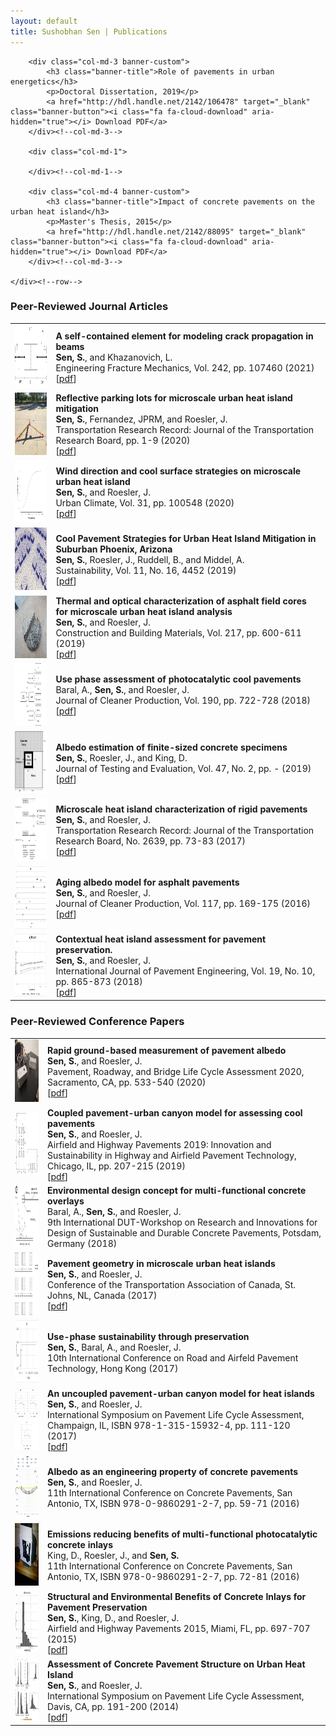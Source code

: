 ```yaml
---
layout: default
title: Sushobhan Sen | Publications
---
```


<div class="container">
	<div class="row">
	
		<div class="col-md-3 banner-custom">
			<h3 class="banner-title">Role of pavements in urban energetics</h3>
			<p>Doctoral Dissertation, 2019</p>
			<a href="http://hdl.handle.net/2142/106478" target="_blank" class="banner-button"><i class="fa fa-cloud-download" aria-hidden="true"></i> Download PDF</a>
		</div><!--col-md-3-->
		
		<div class="col-md-1">
			
		</div><!--col-md-1-->
		
		<div class="col-md-4 banner-custom">
			<h3 class="banner-title">Impact of concrete pavements on the urban heat island</h3>
			<p>Master's Thesis, 2015</p>
			<a href="http://hdl.handle.net/2142/88095" target="_blank" class="banner-button"><i class="fa fa-cloud-download" aria-hidden="true"></i> Download PDF</a>
		</div><!--col-md-3-->

	</div><!--row-->
</div><!--container-->

### Peer-Reviewed Journal Articles

<table class="table table-striped table-hover">
	<tr>
		<td class="col-md-2"><img src="./images/self-contained.jpg" alt="view-factors" height="100px" width="100px"></td>
		<td><b>A self-contained element for modeling crack propagation in beams</b> <br> <b>Sen, S.</b>, and Khazanovich, L. <br> Engineering Fracture Mechanics, Vol. 242, pp. 107460 (2021) <br> [<a href="https://www.sciencedirect.com/science/article/pii/S0013794420310274" target="_blank">pdf</a>]</td>
	</tr>
	<tr>
		<td class="col-md-2"><img src="./images/parking-lots.jpg" alt="view-factors" height="100px" width="100px"></td>
		<td><b>Reflective parking lots for microscale urban heat island mitigation</b> <br> <b>Sen, S.</b>, Fernandez, JPRM, and Roesler, J. <br> Transportation Research Record: Journal of the Transportation Research Board, pp. 1-9 (2020) <br> [<a href="https://journals.sagepub.com/doi/10.1177/0361198120919401" target="_blank">pdf</a>]</td>
	</tr>
	<tr>
		<td class="col-md-2"><img src="./images/wind-study.jpg" alt="view-factors" height="100px" width="100px"></td>
		<td><b>Wind direction and cool surface strategies on microscale urban heat island</b> <br> <b>Sen, S.</b>, and Roesler, J. <br> Urban Climate, Vol. 31, pp. 100548 (2020) <br> [<a href="https://www.sciencedirect.com/science/article/pii/S221209551930149X" target="_blank">pdf</a>]</td>
	</tr>
	<tr>
		<td class="col-md-2"><img src="./images/power-ranch.jpg" alt="view-factors" height="100px" width="100px"></td>
		<td><b>Cool Pavement Strategies for Urban Heat Island Mitigation in Suburban Phoenix, Arizona</b> <br> <b>Sen, S.</b>, Roesler, J., Ruddell, B., and Middel, A. <br> Sustainability, Vol. 11, No. 16, 4452 (2019) <br> [<a href="https://www.mdpi.com/2071-1050/11/16/4452" target="_blank">pdf</a>]</td>
	</tr>
	<tr>
		<td class="col-md-2"><img src="./images/asphalt-cores.jpg" alt="view-factors" height="100px" width="100px"></td>
		<td><b>Thermal and optical characterization of asphalt field cores for microscale urban heat island analysis</b> <br> <b>Sen, S.</b>, and Roesler, J. <br> Construction and Building Materials, Vol. 217, pp. 600-611 (2019) <br> [<a href="https://www.sciencedirect.com/science/article/pii/S0950061819312619" target="_blank">pdf</a>]</td>
	</tr>
	<tr>
		<td class="col-md-2"><img src="./images/photocatalytic-cool-pavements.jpg" alt="view-factors" height="100px" width="100px"></td>
		<td><b>Use phase assessment of photocatalytic cool pavements</b> <br> Baral, A., <b>Sen, S.</b>, and Roesler, J. <br> Journal of Cleaner Production, Vol. 190, pp. 722-728 (2018) <br> [<a href="https://www.sciencedirect.com/science/article/pii/S095965261831182X" target="_blank">pdf</a>]</td>
	</tr>
	<tr>
		<td class="col-md-2"><img src="./images/view-factors.jpg" alt="view-factors" height="100px" width="100px"></td>
		<td><b>Albedo estimation of finite-sized concrete specimens</b> <br> <b>Sen, S.</b>, Roesler, J., and King, D. <br> Journal of Testing and Evaluation, Vol. 47, No. 2, pp. - (2019) <br> [<a href="https://compass.astm.org/DIGITAL_LIBRARY/JOURNALS/TESTEVAL/PAGES/JTE20170059.htm" target="_blank">pdf</a>]</td>
	</tr>
	<tr>
		<td class="col-md-2"><img src="./images/microscale-uhi.jpg" alt="microscale-uhi" height="100px" width="100px"></td>
		<td><b>Microscale heat island characterization of rigid pavements</b> <br> <b>Sen, S.</b>, and Roesler, J. <br> Transportation Research Record: Journal of the Transportation Research Board, No. 2639, pp. 73-83 (2017) <br> [<a href="http://trrjournalonline.trb.org/doi/10.3141/2639-10" target="_blank">pdf</a>]</td> 
	</tr>
	<tr>
		<td class="col-md-2"><img src="./images/aging-albedo.jpg" alt="aging-albedo" height="100px" width="100px"></td>
		<td><b>Aging albedo model for asphalt pavements</b> <br> <b>Sen, S.</b>, and Roesler, J. <br> Journal of Cleaner Production, Vol. 117, pp. 169-175 (2016) <br> [<a href="http://www.sciencedirect.com/science/article/pii/S0959652616000378" target="_blank">pdf</a>]</td> 
	</tr>
	<tr>
		<td class="col-md-2"><img src="./images/context-uhi.jpg" alt="context-uhi" height="100px" width="100px"></td>
		<td><b>Contextual heat island assessment for pavement preservation.</b> <br> <b>Sen, S.</b>, and Roesler, J. <br> International Journal of Pavement Engineering, Vol. 19, No. 10, pp. 865-873 (2018) <br> [<a href="http://www.tandfonline.com/doi/full/10.1080/10298436.2016.1213842" target="_blank">pdf</a>]</td> 
	</tr>
</table>

### Peer-Reviewed Conference Papers

<table class="table table-striped table-hover">
	<tr>
		<td class="col-md-2"><img src="./images/lca-2020.jpg" alt="tac-2017" height="100px" width="100px"></td>
		<td><b>Rapid ground-based measurement of pavement albedo</b> <br> <b>Sen, S.</b>, and Roesler, J. <br> Pavement, Roadway, and Bridge Life Cycle Assessment 2020, Sacramento, CA, pp. 533-540 (2020) <br> [<a href="https://www.taylorfrancis.com/books/e/9781003092278/chapters/10.1201/9781003092278-55" target="_blank">pdf</a>] </td>
	</tr>
	<tr>
		<td class="col-md-2"><img src="./images/coupled-model.jpg" alt="tac-2017" height="100px" width="100px"></td>
		<td><b>Coupled pavement-urban canyon model for assessing cool pavements</b> <br> <b>Sen, S.</b>, and Roesler, J. <br> Airfield and Highway Pavements 2019: Innovation and Sustainability in Highway and Airfield Pavement Technology, Chicago, IL, pp. 207-215 (2019) <br> [<a href="https://ascelibrary.org/doi/abs/10.1061/9780784482476.022" target="_blank">pdf</a>] </td>
	</tr>
	<tr>
		<td class="col-md-2"><img src="./images/potsdam-2018.jpg" alt="tac-2017" height="100px" width="100px"></td>
		<td><b>Environmental design concept for multi-functional concrete overlays</b> <br> Baral, A., <b>Sen, S.</b>, and Roesler, J. <br> 9th International DUT-Workshop on Research and Innovations for Design of Sustainable and Durable Concrete Pavements, Potsdam, Germany (2018) </td>
	</tr>
	<tr>
		<td class="col-md-2"><img src="./images/tac-2017.jpg" alt="tac-2017" height="100px" width="100px"></td>
		<td><b>Pavement geometry in microscale urban heat islands</b> <br> <b>Sen, S.</b>, and Roesler, J. <br> Conference of the Transportation Association of Canada, St. Johns, NL, Canada (2017) <br> [<a href="http://www.tac-atc.ca/sites/default/files/conf_papers/sens_-_pavement_geometry_in_microscale_urban_heat_islands.pdf" target="_blank">pdf</a>] </td>
	</tr>
	<tr>
		<td class="col-md-2"><img src="./images/icpt-2017.jpg" alt="icpt-2017" height="100px" width="100px"></td>
		<td><b>Use-phase sustainability through preservation</b> <br> <b>Sen, S.</b>, Baral, A., and Roesler, J. <br> 10th International Conference on Road and Airfeld Pavement Technology, Hong Kong (2017)</td>
	</tr>
	<tr>
		<td class="col-md-2"><img src="./images/plca-2017.jpg" alt="plca-2017" height="100px" width="100px"></td>
		<td><b>An uncoupled pavement-urban canyon model for heat islands</b> <br> <b>Sen, S.</b>, and Roesler, J. <br> International Symposium on Pavement Life Cycle Assessment, Champaign, IL, ISBN 978-1-315-15932-4, pp. 111-120 (2017) <br> [<a href="https://www.taylorfrancis.com/books/9781351659222" target="_blank">pdf</a>] </td>
	</tr>
	<tr>
		<td class="col-md-2"><img src="./images/iccp-2016.jpg" alt="iccp-2016" height="100px" width="100px"></td>
		<td><b>Albedo as an engineering property of concrete pavements</b> <br> <b>Sen, S.</b>, and Roesler, J. <br> 11th International Conference on Concrete Pavements, San Antonio, TX, ISBN 978-0-9860291-2-7, pp. 59-71 (2016)</td>
	</tr>
	<tr>
		<td class="col-md-2"><img src="./images/iccp-2016-2.jpg" alt="iccp-2016-2" height="100px" width="100px"></td>
		<td><b>Emissions reducing benefits of multi-functional photocatalytic concrete inlays</b> <br> King, D., Roesler, J., and <b>Sen, S.</b> <br> 11th International Conference on Concrete Pavements, San Antonio, TX, ISBN 978-0-9860291-2-7, pp. 72-81 (2016)</td>
	</tr>
	<tr>
		<td class="col-md-2"><img src="./images/asce-2015.jpg" alt="asce-2015" height="100px" width="100px"></td>
		<td><b>Structural and Environmental Benefits of Concrete Inlays for Pavement Preservation</b> <br> <b>Sen, S.</b>, King, D., and Roesler, J. <br> Airfield and Highway Pavements 2015, Miami, FL, pp. 697-707 (2015) <br> [<a href="https://ascelibrary.org/doi/10.1061/9780784479216.062" target="_blank">pdf</a>] </td>
	</tr>
	<tr>
		<td class="col-md-2"><img src="./images/plca-2014.jpg" alt="plca-2014" height="100px" width="100px"></td>
		<td><b>Assessment of Concrete Pavement Structure on Urban Heat Island</b> <br> <b>Sen, S.</b>, and Roesler, J. <br> International Symposium on Pavement Life Cycle Assessment, Davis, CA, pp. 191-200 (2014) <br> [<a href="http://www.ucprc.ucdavis.edu/p-LCA2014/media/pdf/Papers/LCA14_Urban%20Heat%20Island.pdf" target="_blank">pdf</a>] </td>
	</tr>
</table>

